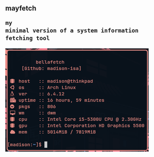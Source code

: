 ## mayfetch<pre><code>my minimal version of a system information fetching tool<br></code> 


![](https://github.com/madison-isa/bellafetch/blob/main/ss.png?raw=true)  
